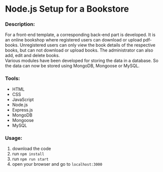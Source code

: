 # Node.js Setup for a Bookstore

### Description:

For a front-end template, a corresponding back-end part is developed. It is an online bookshop where registered users can download or upload pdf-books. Unregistered users can only view the book details of the respective books, but can not download or upload books. The administrator can also add, edit and delete books.<br>
Various modules have been developed for storing the data in a database. So the data can now be stored using MongoDB, Mongoose or MySQL.

### Tools:

-   HTML
-   CSS
-   JavaScript
-   Node.js
-   Express.js
-   MongoDB
-   Mongoose
-   MySQL

### Usage:

1. download the code
2. run `npm install`
3. run `npm run start`
4. open your browser and go to `localhost:3000`